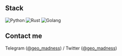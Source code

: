 ## Stack
![Python](https://img.shields.io/badge/-Python-blue?style=flat-square&logo=python&logoColor=white)
![Rust](https://img.shields.io/badge/-Rust-d19675?style=flat-square&logo=rust&logoColor=black)
![Golang](https://img.shields.io/badge/-Golang-blue?style=flat-square&logo=go&logoColor=white)

## Contact me
Telegram ([@geo_madness](https://t.me/geo_madness)) / Twitter ([@geo_madness](https://twitter.com/geo_madness))
